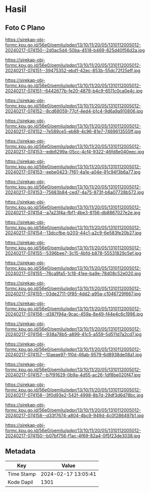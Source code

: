# Hasil

## Foto C Plano

https://sirekap-obj-formc.kpu.go.id/56e0/pemilu/pdpr/13/10/11/20/05/1310112005012-20240217-074150--2d0ac5d4-50ba-4518-b469-825d40f56d2a.jpg

https://sirekap-obj-formc.kpu.go.id/56e0/pemilu/pdpr/13/10/11/20/05/1310112005012-20240217-074151--39475352-ebd1-42ec-853b-55dc72f25eff.jpg

https://sirekap-obj-formc.kpu.go.id/56e0/pemilu/pdpr/13/10/11/20/05/1310112005012-20240217-074151--6442677b-fe20-4879-b4c9-6511c0ca0e4c.jpg

https://sirekap-obj-formc.kpu.go.id/56e0/pemilu/pdpr/13/10/11/20/05/1310112005012-20240217-074152--8cd68059-77cf-4ed4-b1c4-9d6a9a910806.jpg

https://sirekap-obj-formc.kpu.go.id/56e0/pemilu/pdpr/13/10/11/20/05/1310112005012-20240217-074152--7e589ce5-eb88-4c96-81e7-7469613555ff.jpg

https://sirekap-obj-formc.kpu.go.id/56e0/pemilu/pdpr/13/10/11/20/05/1310112005012-20240217-074153--edb6299a-05cc-4cf4-9322-46fd8e040eec.jpg

https://sirekap-obj-formc.kpu.go.id/56e0/pemilu/pdpr/13/10/11/20/05/1310112005012-20240217-074153--eebe0423-7f61-4a1e-a04e-91c94f3b6a77.jpg

https://sirekap-obj-formc.kpu.go.id/56e0/pemilu/pdpr/13/10/11/20/05/1310112005012-20240217-074153--75683b84-ced7-4a75-873f-b6a07728b572.jpg

https://sirekap-obj-formc.kpu.go.id/56e0/pemilu/pdpr/13/10/11/20/05/1310112005012-20240217-074154--a7a23f4a-fbf1-4be3-8156-db8867027e2e.jpg

https://sirekap-obj-formc.kpu.go.id/56e0/pemilu/pdpr/13/10/11/20/05/1310112005012-20240217-074154--13dccfbe-b203-44c1-a2c9-6e583fe20b27.jpg

https://sirekap-obj-formc.kpu.go.id/56e0/pemilu/pdpr/13/10/11/20/05/1310112005012-20240217-074155--5396bee7-3c15-4bfd-b878-55531829c5ef.jpg

https://sirekap-obj-formc.kpu.go.id/56e0/pemilu/pdpr/13/10/11/20/05/1310112005012-20240217-074155--76ca9fa5-1c18-41ee-ba9e-78d08c52e020.jpg

https://sirekap-obj-formc.kpu.go.id/56e0/pemilu/pdpr/13/10/11/20/05/1310112005012-20240217-074155--03de2711-0f85-4dd2-a95a-c1046729f667.jpg

https://sirekap-obj-formc.kpu.go.id/56e0/pemilu/pdpr/13/10/11/20/05/1310112005012-20240217-074156--d387f94a-9cac-459a-8e49-f44e4c6c1996.jpg

https://sirekap-obj-formc.kpu.go.id/56e0/pemilu/pdpr/13/10/11/20/05/1310112005012-20240217-074156--938a78b5-a899-41c5-a559-5d511d7a2cd7.jpg

https://sirekap-obj-formc.kpu.go.id/56e0/pemilu/pdpr/13/10/11/20/05/1310112005012-20240217-074157--10aeae97-1f0d-46ab-9579-6d8938de08a1.jpg

https://sirekap-obj-formc.kpu.go.id/56e0/pemilu/pdpr/13/10/11/20/05/1310112005012-20240217-074157--b7f91629-0b9a-4d55-ac26-1df8be020f47.jpg

https://sirekap-obj-formc.kpu.go.id/56e0/pemilu/pdpr/13/10/11/20/05/1310112005012-20240217-074158--3f0d93e2-542f-4998-8b7d-29df3d6d78bc.jpg

https://sirekap-obj-formc.kpu.go.id/56e0/pemilu/pdpr/13/10/11/20/05/1310112005012-20240217-074158--d33f7674-a804-4bc9-949d-4c0f286497b1.jpg

https://sirekap-obj-formc.kpu.go.id/56e0/pemilu/pdpr/13/10/11/20/05/1310112005012-20240217-074150--b07bf756-f1ac-4f69-82a4-0f5f23de3038.jpg


## Metadata

| Key        | Value               |
| ---------- | ------------------- |
| Time Stamp | 2024-02-17 13:05:41 |
| Kode Dapil | 1301                |



